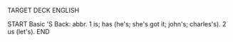 TARGET DECK
ENGLISH

START
Basic
'S
Back: abbr. 1 is; has (he's; she's got it; john's; charles's). 2 us (let's).
END
